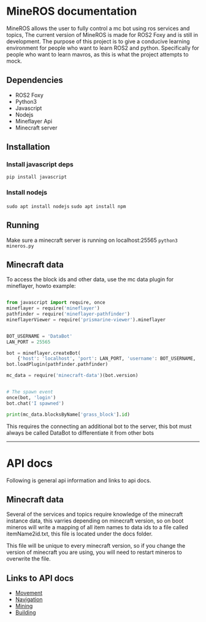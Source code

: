 # MineROS documentation

MineROS allows the user to fully control a mc bot using ros services and topics, The current version of MineROS is made for ROS2 Foxy and is still in development. The purpose of this project is to give a conducive learning environment for people who want to learn ROS2 and python. Specifically for people who want to learn mavros, as this is what the project attempts to mock.

## Dependencies
- ROS2 Foxy
- Python3
- Javascript
- Nodejs
- Mineflayer Api
- Minecraft server

## Installation

### Install javascript deps
``` pip install javascript ```

### Install nodejs
``` sudo apt install nodejs ```
``` sudo apt install npm ```

## Running
Make sure a minecraft server is running on localhost:25565
``` python3 mineros.py ```

## Minecraft data
To access the block ids and other data, use the mc data plugin for mineflayer, howto example:

```python

from javascript import require, once
mineflayer = require('mineflayer')
pathfinder = require('mineflayer-pathfinder')
mineflayerViewer = require('prismarine-viewer').mineflayer


BOT_USERNAME = 'DataBot'
LAN_PORT = 25565

bot = mineflayer.createBot(
    {'host': 'localhost', 'port': LAN_PORT, 'username': BOT_USERNAME, 'hideErrors': False})
bot.loadPlugin(pathfinder.pathfinder)

mc_data = require('minecraft-data')(bot.version)


# The spawn event
once(bot, 'login')
bot.chat('I spawned')

print(mc_data.blocksByName['grass_block'].id)
```
This requires the connecting an additional bot to the server, this bot must always be called DataBot to differentiate it from other bots
___
# API docs

Following is general api information and links to api docs.

## Minecraft data

Several of the services and topics require knowledge of the minecraft instance data, this varries depending on minecraft version, so on boot mineros will write a mapping of all item names to data ids to a file called itemName2id.txt, this file is located under the docs folder.

This file will be unique to every minecraft version, so if you change the version of minecraft you are using, you will need to restart mineros to overwrite the file.

## Links to API docs
- [Movement](docs/movement.md)
- [Navigation](docs/navigation.md)
- [Mining](docs/mining.md)
- [Building](docs/building.md)